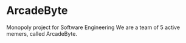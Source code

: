 # ArcadeByte
Monopoly project for Software Engineering 
We are a team of 5 active memers, called ArcadeByte.
